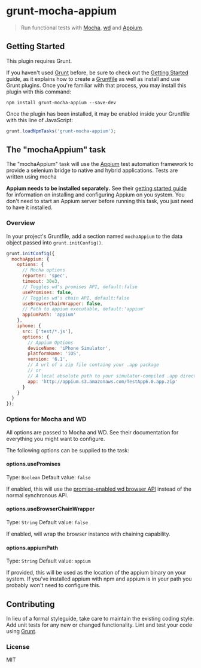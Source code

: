 grunt-mocha-appium
==================

> Run functional tests with [Mocha](https://github.com/visionmedia/mocha),
> [wd](https://github.com/admc/wd) and [Appium](http://appium.io/).

## Getting Started

This plugin requires Grunt.

If you haven't used [Grunt](http://gruntjs.com/) before, be sure to check out
the [Getting Started](http://gruntjs.com/getting-started) guide, as it explains
how to create a [Gruntfile](http://gruntjs.com/sample-gruntfile) as well as
install and use Grunt plugins. Once you're familiar with that process, you may
install this plugin with this command:

```shell
npm install grunt-mocha-appium --save-dev
```

Once the plugin has been installed, it may be enabled inside your Gruntfile with
this line of JavaScript:

```js
grunt.loadNpmTasks('grunt-mocha-appium');
```

## The "mochaAppium" task

The "mochaAppium" task will use the [Appium](http://appium.io/) test automation
framework to provide a selenium bridge to native and hybrid applications. Tests
are written using mocha

**Appium needs to be installed separately.** See their [getting started
guide](http://appium.io/getting-started.html) for information on installing and
configuring Appium on you system. You don't need to start an Appium server before
running this task, you just need to have it installed.

### Overview

In your project's Gruntfile, add a section named `mochaAppium` to
the data object passed into `grunt.initConfig()`.

```js
grunt.initConfig({
  mochaAppium: {
    options: {
      // Mocha options
      reporter: 'spec',
      timeout: 30e3,
      // Toggles wd's promises API, default:false
      usePromises: false,
      // Toggles wd's chain API, default:false
      useBrowserChainWrapper: false,
      // Path to appium executable, default:'appium'
      appiumPath: 'appium'
    },
    iphone: {
      src: ['test/*.js'],
      options: {
        // Appium Options
        deviceName: 'iPhone Simulator',
        platformName: 'iOS',
        version: '6.1',
        // A url of a zip file containg your .app package
        // or
        // A local absolute path to your simulator-compiled .app directory
        app: 'http://appium.s3.amazonaws.com/TestApp6.0.app.zip'
      }
    }
  }
});
```

### Options for Mocha and WD

All options are passed to Mocha and WD. See their documentation for everything
you might want to configure.

The following options can be supplied to the task:

#### options.usePromises

Type: `Boolean` Default value: `false`

If enabled, this will use the [promise-enabled wd browser
API](https://github.com/admc/wd#promises-api) instead of the normal synchronous
API.

#### options.useBrowserChainWrapper

Type: `String` Default value: `false`

If enabled, will wrap the browser instance with chaining capability.

#### options.appiumPath

Type: `String` Default value: `appium`

If provided, this will be used as the location of the appium binary on your
system. If you've installed appium with npm and appium is in your path you
probably won't need to configure this.

## Contributing

In lieu of a formal styleguide, take care to maintain the existing coding style.
Add unit tests for any new or changed functionality. Lint and test your code
using [Grunt](http://gruntjs.com/).

### License

MIT
